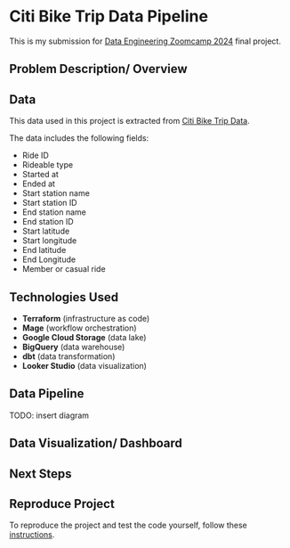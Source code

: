 # Citi Bike Trip Data Pipeline

This is my submission for [Data Engineering Zoomcamp 2024](https://github.com/DataTalksClub/data-engineering-zoomcamp) final project.

## Problem Description/ Overview

## Data

This data used in this project is extracted from [Citi Bike Trip Data](https://citibikenyc.com/system-data).

The data includes the following fields:
- Ride ID
- Rideable type
- Started at
- Ended at
- Start station name
- Start station ID
- End station name
- End station ID
- Start latitude
- Start longitude
- End latitude
- End Longitude
- Member or casual ride

## Technologies Used

- **Terraform** (infrastructure as code)
- **Mage** (workflow orchestration)
- **Google Cloud Storage** (data lake)
- **BigQuery** (data warehouse)
- **dbt** (data transformation)
- **Looker Studio** (data visualization)

## Data Pipeline

TODO: insert diagram

## Data Visualization/ Dashboard

## Next Steps

## Reproduce Project

To reproduce the project and test the code yourself, follow these [instructions](docs/reproduce.md).